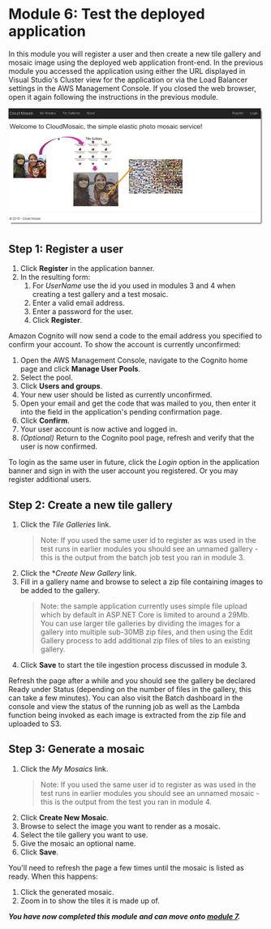 # Module 6: Test the deployed application

In this module you will register a user and then create a new tile gallery and mosaic image using the deployed web application front-end. In the previous module you accessed the application using either the URL displayed in Visual Studio's Cluster view for the application or via the Load Balancer settings in the AWS Management Console. If you closed the web browser, open it again following the instructions in the previous module.

![Home page start](media/6-Homepage.png)

## Step 1: Register a user

1. Click **Register** in the application banner.
1. In the resulting form:
    1. For *UserName* use the id you used in modules 3 and 4 when creating a test gallery and a test mosaic.
    1. Enter a valid email address.
    1. Enter a password for the user.
    1. Click **Register**.

Amazon Cognito will now send a code to the email address you specified to confirm your account. To show the account is currently unconfirmed:

1. Open the AWS Management Console, navigate to the Cognito home page and click **Manage User Pools**.
1. Select the pool.
1. Click **Users and groups**.
1. Your new user should be listed as currently unconfirmed.
1. Open your email and get the code that was mailed to you, then enter it into the field in the application's pending confirmation page.
1. Click **Confirm**.
1. Your user account is now active and logged in.
1. *(Optional)* Return to the Cognito pool page, refresh and verify that the user is now confirmed.

To login as the same user in future, click the *Login* option in the application banner and sign in with the user account you registered. Or you may register additional users.

## Step 2: Create a new tile gallery

1. Click the *Tile Galleries* link.
   > Note: If you used the same user id to register as was used in the test runs in earlier modules you should see an unnamed gallery - this is the output from the batch job test you ran in module 3.
1. Click the **Create New Gallery* link.
1. Fill in a gallery name and browse to select a zip file containing images to be added to the gallery.
    > Note: the sample application currently uses simple file upload which by default in ASP.NET Core is limited to around a 29Mb. You can use larger tile galleries by dividing the images for a gallery into multiple sub-30MB zip files, and then using the Edit Gallery process to add additional zip files of tiles to an existing gallery.
1. Click **Save** to start the tile ingestion process discussed in module 3.

Refresh the page after a while and you should see the gallery be declared Ready under Status (depending on the number of files in the gallery, this can take a few minutes). You can also visit the Batch dashboard in the console and view the status of the running job as well as the Lambda function being invoked as each image is extracted from the zip file and uploaded to S3.

## Step 3: Generate a mosaic

1. Click the *My Mosaics* link.
    > Note: If you used the same user id to register as was used in the test runs in earlier modules you should see an unnamed mosaic - this is the output from the test you ran in module 4.
1. Click **Create New Mosaic**.
1. Browse to select the image you want to render as a mosaic.
1. Select the tile gallery you want to use.
1. Give the mosaic an optional name.
1. Click **Save**.

You'll need to refresh the page a few times until the mosaic is listed as ready. When this happens:

1. Click the generated mosaic.
1. Zoom in to show the tiles it is made up of.

***You have now completed this module and can move onto [module 7](./Module7.md).***
